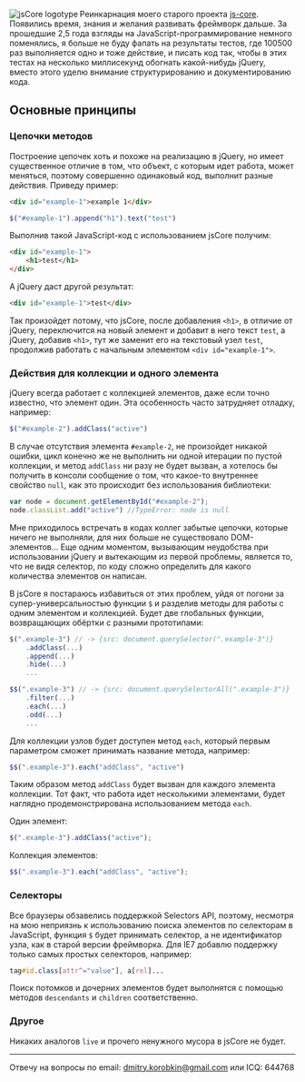 <img src="http://habrastorage.org/storage2/ff8/4a3/f91/ff84a3f918616a4842e66b9d40026441.png" alt="jsCore logotype" align="left">Реинкарнация моего старого проекта [js-core](http://code.google.com/p/js-core/). Появились время, знания и желания развивать фреймворк дальше. За прошедшие 2,5 года взгляды на JavaScript-программирование немного поменялись, я больше не буду фапать на результаты тестов, где 100500 раз выполняется одно и тоже действие, и писать код так, чтобы в этих тестах на несколько миллисекунд обогнать какой-нибудь jQuery, вместо этого уделю внимание структурированию и документированию кода.<br clear="left">## Основные принципы### Цепочки методовПостроение цепочек хоть и похоже на реализацию в jQuery, но имеет существенное отличие в том, что объект, с которым идет работа, может меняться, поэтому совершенно одинаковый код, выполнит разные действия. Приведу пример:```html<div id="example-1">example 1</div>``````javascript$("#example-1").append("h1").text("test")```Выполнив такой JavaScript-код с использованием jsCore получим:```html<div id="example-1">    <h1>test</h1></div>```А jQuery даст другой результат:```html<div id="example-1">test</div>```Так произойдет потому, что jsCore, после добавления `<h1>`, в отличие от jQuery, переключится на новый элемент и добавит в него текст `test`, а jQuery, добавив `<h1>`, тут же заменит его на текстовый узел `test`, продолжив работать с начальным элементом `<div id="example-1">`.### Действия для коллекции и одного элементаjQuery всегда работает с коллекцией элементов, даже если точно известно, что элемент один. Эта особенность часто затрудняет отладку, например:```javascript$("#example-2").addClass("active")```В случае отсутствия элемента `#example-2`, не произойдет никакой ошибки, цикл конечно же не выполнить ни одной итерации по пустой коллекции, и метод `addClass` ни разу не будет вызван, а хотелось бы получить в консоли сообщение о том, что какое-то внутреннее свойство `null`, как это происходит без использования библиотеки:```javascriptvar node = document.getElementById("#example-2");node.classList.add("active") //TypeError: node is null```Мне приходилось встречать в кодах коллег забытые цепочки, которые ничего не выполняли, для них больше не существовало DOM-элементов… Еще одним моментом, вызывающим неудобства при использовании jQuery и вытекающим из первой проблемы, является то, что не видя селектор, по коду сложно определить для какого количества элементов он написан.В jsCore я постараюсь избавиться от этих проблем, уйдя от погони за супер-универсальностью функции `$` и разделив методы для работы с одним элементом и коллекцией. Будет две глобальных функции, возвращающих обёртки с разными прототипами:```javascript$(".example-3") // -> {src: document.querySelector(".example-3")}    .addClass(...)    .append(...)    .hide(...)    ...$$(".example-3") // -> {src: document.querySelectorAll(".example-3")}    .filter(...)    .each(...)    .odd(...)    ...```Для коллекции узлов будет доступен метод `each`, который первым параметром сможет принимать название метода, например:```javascript$$(".example-3").each("addClass", "active")```Таким образом метод `addClass` будет вызван для каждого элемента коллекции. Тот факт, что работа идет несколькими элементами, будет наглядно продемонстрирована использованием метода `each`.Один элемент:```javascript$(".example-3").addClass("active");```Коллекция элементов:```javascript$$(".example-3").each("addClass", "active");```### СелекторыВсе браузеры обзавелись поддержкой Selectors API, поэтому, несмотря на мою неприязнь к использованию поиска элементов по селекторам в JavaScript, функция `$` будет принимать селектор, а не идентификатор узла, как в старой версии фреймворка. Для IE7 добавлю поддержку только самых простых селекторов, например:```csstag#id.class[attr^="value"], a[rel]...```Поиск потомков и дочерних элементов будет выполнятся с помощью методов `descendants` и `children` соответственно.### ДругоеНикаких аналогов `live` и прочего ненужного мусора в jsCore не будет.***Отвечу на вопросы по email: [dmitry.korobkin@gmail.com](mailto:dmitry.korobkin@gmail.com) или ICQ: 644768
